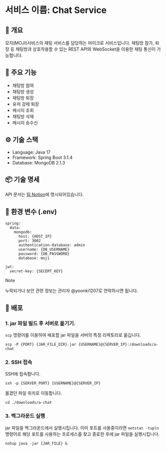 # 서비스 이름: Chat Service

## 📌 개요
모지(MOJI)서비스의 채팅 서비스를 담당하는 마이크로 서비스입니다. 채팅방 참가, 퇴장 등 채팅방과 상호작용할 수 있는 REST API와 WebSocket을 이용한 채팅 통신이 가능합니다.

## 🚀 주요 기능
- 채팅방 참여
- 채팅방 생성
- 채팅방 퇴장
- 유저 강제 퇴장
- 메시지 조회
- 채팅방 삭제
- 메시지 송수신

## ⚙️ 기술 스택
- Language: Java 17
- Framework: Spring Boot 3.1.4
- Database: MongoDB 2.1.3

## 📦 기술 명세
API 문서는 [팀 Notion](https://www.notion.so/yoonki1207/MOJI-API-1e5a3b67e4c9807b91b3c99996fc9342?pvs=4)에 명시되어있습니다.

## 📄 환경 변수 (.env)
```
spring:
  data:
    mongodb:
      host: {HOST_IP}
      port: 3002
      authentication-database: admin
      username: {DB_USERNAME}
      password: {DB_PASSWORD}
      database: moji

jwt:
  secret-key: {SECERT_KEY}
```

> [!NOTE]
> 누락되거나 보안 관련 정보는 관리자 @yoonki1207로 연락하시면 됩니다.

## 🚀 배포
### 1. jar 파일 빌드 후 서버로 옮기기.
`scp` 명령어를 이용하여 배포할 jar 파일을 서버의 특정 리렉토리로 옮깁니다.
```
scp -P {PORT} {JAR_FILE_DIR}.jar {USERNAME}@{SERVER_IP}:/downloads/a-chat
```

### 2. SSH 접속
SSH에 접속합니다.
```
ssh -p {SERVER_PORT} {USERNAME}@{SERVER_IP}
```
옮겼던 파일 위치로 이동합니다.
```
cd ./downloads/a-chat
```

### 3. 백그라운드 실행
jar 파일을 백그라운드에서 실행시킵니다.
이미 포트를 사용중이라면 `netstat -tupln` 명령어로 해당 포트를 사용하는 프로세스를 찾고 종료한 후에 jar 파일을  실행시킵니다.
```
nohup java -jar {JAR_FILE} &
```

